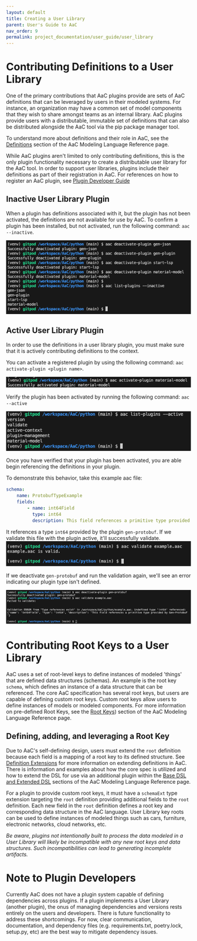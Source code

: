 ```yaml
---
layout: default
title: Creating a User Library
parent: User's Guide to AaC
nav_order: 9
permalink: project_documentation/user_guide/user_library
---
```

# Contributing Definitions to a User Library
One of the primary contributions that AaC plugins provide are sets of AaC definitions that can be leveraged by users in their modeled systems. For instance, an organization may have a common set of model components that they wish to share amongst teams as an internal library. AaC plugins provide users with a distributable, immutable set of definitions that can also be distributed alongside the AaC tool via the pip package manager tool.

To understand more about definitions and their role in AaC, see the [Definitions](./aac_language/#definitions) section of the AaC Modeling Language Reference page.

While AaC plugins aren't limited to only contributing definitions, this is the only plugin functionality necessary to create a distributable user library for the AaC tool. In order to support user libraries, plugins include their definitions as part of their registration in AaC. For references on how to register an AaC plugin, see [Plugin Developer Guide](../dev_guide/plugin_dev_guide)

## Inactive User Library Plugin
When a plugin has definitions associated with it, but the plugin has not been activated, the definitions are not available for use by AaC. To confirm a plugin has been installed, but not activated, run the following command: `aac --inactive`.

![Inactive Plugins](../../images/user_library/inactive_plugins.png)
## Active User Library Plugin
In order to use the definitions in a user library plugin, you must make sure that it is actively contributing definitions to the context.

You can activate a registered plugin by using the following command: `aac activate-plugin <plugin name>`.

![Activate Command](../../images/user_library/activate_command.png)

Verify the plugin has been activated by running the following command: `aac --active`

![List Active](../../images/user_library/list_active.png)

Once you have verified that your plugin has been activated, you are able begin referencing the definitions in your plugin.

To demonstrate this behavior, take this example aac file:
```yaml
schema:
    name: ProtobufTypeExample
    fields:
        - name: int64Field
          type: int64
          description: This field references a primitive type provided by Gen-Protobuf
```

It references a type `int64` provided by the plugin `gen-protobuf`. If we validate this file with the plugin active, it'll successfully validate.
![Validate example](../../images/user_library/validate_example.png)

If we deactivate `gen-protobuf` and run the validation again, we'll see an error indicating our plugin type isn't defined.

![Revalidate example](../../images/user_library/revalidate_example.png)

# Contributing Root Keys to a User Library
AaC uses a set of root-level keys to define instances of modeled 'things' that are defined data structures (schemas). An example is the root key `schema`, which defines an instance of a data structure that can be referenced. The core AaC specification has several root keys, but users are capable of defining custom root keys.  Custom root keys allow users to define instances of models or modeled components. For more information on pre-defined Root Keys, see the [Root Keys](./aac_language/#root-keys)) section of the AaC Modeling Language Reference page.

## Defining, adding, and leveraging a Root Key
Due to AaC's self-defining design, users must extend the `root` definition because each field is a mapping of a root key to its defined structure. See [Definition Extensions](../advanced_user_topics/language_extensions.md) for more information on extending definitions in AaC.
There is information and examples about how the core spec is utilized and how to extend the DSL for use via an additional plugin within the [Base DSL and Extended DSL](./aac_language/#the-base-dsl-core-spec) sections of the AaC Modeling Language Reference page.

For a plugin to provide custom root keys, it must have a `schemaExt` type extension targeting the `root` definition providing additional fields to the `root` definition. Each new field in the `root` definition defines a root key and corresponding data structure in the AaC language. User Library key roots can be used to define instances of modeled things such as cars, furniture, electronic networks, cloud networks, etc.

*Be aware, plugins not intentionally built to process the data modeled in a User Library will likely be incompatible with any new root keys and data structures. Such incompatibilities can lead to generating incomplete artifacts.*

# Note to Plugin Developers
Currently AaC does not have a plugin system capable of defining dependencies across plugins. If a plugin implements a User Library (another plugin), the onus of managing dependencies and versions rests entirely on the users and developers. There is future functionality to address these shortcomings. For now, clear communication, documentation, and dependency files (e.g. requirements.txt, poetry.lock, setup.py, etc) are the best way to mitigate dependency issues.
